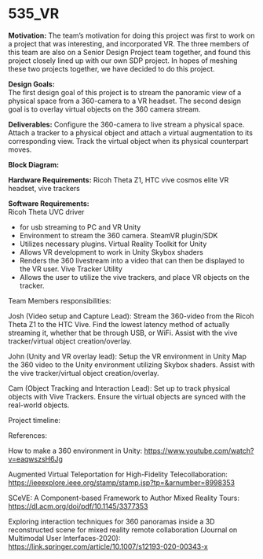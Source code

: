 # 535_VR
**Motivation:** 
    The team’s motivation for doing this project was first to work on a project that was interesting, and incorporated VR. The three members of this team are also on a Senior Design Project team together, and found this project closely lined up with our own SDP project. In hopes of meshing these two projects together, we have decided to do this project. 

**Design Goals:**  
    The first design goal of this project is to stream the panoramic view of a physical space from a 360-camera to a VR headset. The second design goal is to overlay virtual objects on the 360 camera stream. 

**Deliverables:**
    Configure the 360-camera to live stream a physical space.
    Attach a tracker to a physical object and attach a virtual augmentation to its corresponding view.
    Track the virtual object when its physical counterpart moves.

**Block Diagram:**

**Hardware Requirements:** Ricoh Theta Z1, HTC vive cosmos elite VR headset, vive trackers

**Software Requirements:**  
Ricoh Theta UVC driver 
  - for usb streaming to PC and VR Unity
  - Environment to stream the 360 camera. SteamVR plugin/SDK
  - Utilizes necessary plugins.
Virtual Reality Toolkit for Unity 
  - Allows VR development to work in Unity
Skybox shaders
  - Renders the 360 livestream into a video that can then be displayed to the VR user. 
Vive Tracker Utility
  - Allows the user to utilize the vive trackers, and place VR objects on the tracker. 

Team Members responsibilities:

Josh (Video setup and Capture Lead):
    Stream the 360-video from the Ricoh Theta Z1 to the HTC Vive.
    Find the lowest latency method of actually streaming it, whether that be through USB, or WiFi. 
    Assist with the vive tracker/virtual object creation/overlay.

John (Unity and VR overlay lead):
    Setup the VR environment in Unity
    Map the 360 video to the Unity environment utilizing Skybox shaders.
    Assist with the vive tracker/virtual object creation/overlay.

Cam (Object Tracking and Interaction Lead):
    Set up to track physical objects with Vive Trackers. 
    Ensure the virtual objects are synced with the real-world objects. 

Project timeline: 

References:

How to make a 360 environment in Unity: 
    https://www.youtube.com/watch?v=eaqwszsH6Jg

Augmented Virtual Teleportation for High-Fidelity Telecollaboration: 
    https://ieeexplore.ieee.org/stamp/stamp.jsp?tp=&arnumber=8998353

SCeVE: A Component-based Framework to Author Mixed Reality Tours: https://dl.acm.org/doi/pdf/10.1145/3377353

Exploring interaction techniques for 360 panoramas inside a 3D reconstructed scene for mixed reality remote collaboration (Journal on Multimodal User Interfaces-2020): 
    https://link.springer.com/article/10.1007/s12193-020-00343-x

